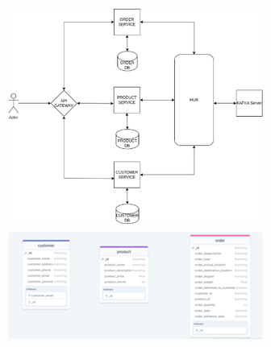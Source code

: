 ![Alt text](./data/TrafficFlow.drawio.png "Component Diagram")

![Alt text](./data/Ecommerce_Collection_Scheme.png "Schema Diagram")
